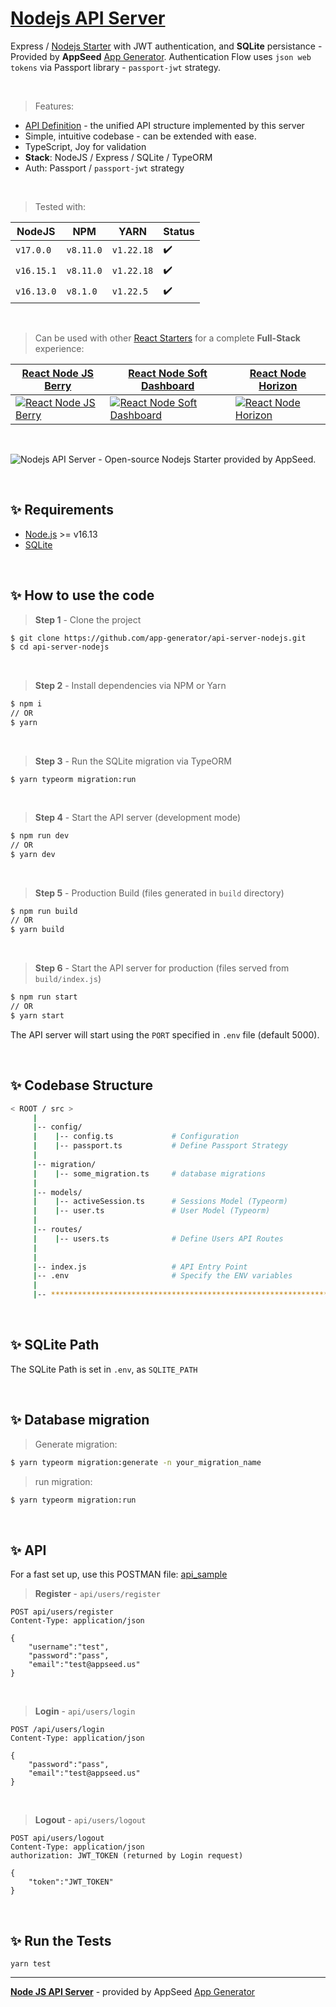 
# [Nodejs API Server](https://appseed.us/boilerplate-code/nodejs-starter/)

Express / [Nodejs Starter](https://appseed.us/boilerplate-code/nodejs-starter/) with JWT authentication, and **SQLite** persistance - Provided by **AppSeed** [App Generator](https://appseed.us).
Authentication Flow uses `json web tokens` via Passport library - `passport-jwt` strategy.

<br />

> Features:

- [API Definition](https://docs.appseed.us/boilerplate-code/api-unified-definition) - the unified API structure implemented by this server
- Simple, intuitive codebase - can be extended with ease.  
- TypeScript, Joy for validation
- **Stack**: NodeJS / Express / SQLite / TypeORM
- Auth: Passport / `passport-jwt` strategy 

<br />

> Tested with:

| NodeJS | NPM | YARN | Status | 
| --- | --- | --- | --- | 
| `v17.0.0`  | `v8.11.0`  | `v1.22.18` | ✔️ |
| `v16.15.1` | `v8.11.0`  | `v1.22.18` | ✔️ | 
| `v16.13.0` | `v8.1.0`   | `v1.22.5`  | ✔️ | 

<br />

> Can be used with other [React Starters](https://appseed.us/apps/react) for a complete **Full-Stack** experience:

| [React Node JS Berry](https://appseed.us/product/berry-dashboard/api-server-nodejs/react/) | [React Node Soft Dashboard](https://appseed.us/product/soft-ui-dashboard/api-server-nodejs/react/) | [React Node Horizon](https://appseed.us/product/horizon-ui/api-server-nodejs/) |
| --- | --- | --- |
| [![React Node JS Berry](https://user-images.githubusercontent.com/51070104/176936514-f1bccb21-bafe-4b43-9e4c-b6fe0ec9511d.png)](https://appseed.us/product/berry-dashboard/api-server-nodejs/react/) | [![React Node Soft Dashboard](https://user-images.githubusercontent.com/51070104/176936814-74386559-4e05-43d5-b9a4-8f70ce96a610.png)](https://appseed.us/product/soft-ui-dashboard/api-server-nodejs/react/) | [![React Node Horizon](https://user-images.githubusercontent.com/51070104/174428337-181e6dea-0ad9-4fe1-a35f-25e5fa656a9d.png)](https://appseed.us/product/horizon-ui/api-server-nodejs/)

<br />

![Nodejs API Server - Open-source Nodejs Starter provided by AppSeed.](https://user-images.githubusercontent.com/51070104/124414813-142aa180-dd5c-11eb-9279-6b082dadc51a.png)

<br />

## ✨ Requirements

- [Node.js](https://nodejs.org/) >= v16.13
- [SQLite](https://www.sqlite.org/index.html)

<br />

## ✨ How to use the code

> **Step 1** - Clone the project

```bash
$ git clone https://github.com/app-generator/api-server-nodejs.git
$ cd api-server-nodejs
```

<br />

> **Step 2** - Install dependencies via NPM or Yarn

```bash
$ npm i
// OR
$ yarn
```

<br />

> **Step 3** - Run the SQLite migration via TypeORM

```
$ yarn typeorm migration:run
```

<br />

> **Step 4** - Start the API server (development mode)

```bash
$ npm run dev
// OR
$ yarn dev
```

<br />

> **Step 5** - Production Build (files generated in `build` directory)

```bash
$ npm run build
// OR
$ yarn build
```

<br />

> **Step 6** - Start the API server for production (files served from `build/index.js`)

```bash
$ npm run start
// OR
$ yarn start
```

The API server will start using the `PORT` specified in `.env` file (default 5000).

<br />

## ✨ Codebase Structure

```bash
< ROOT / src >
     | 
     |-- config/                              
     |    |-- config.ts             # Configuration       
     |    |-- passport.ts           # Define Passport Strategy             
     | 
     |-- migration/
     |    |-- some_migration.ts     # database migrations
     |
     |-- models/                              
     |    |-- activeSession.ts      # Sessions Model (Typeorm)              
     |    |-- user.ts               # User Model (Typeorm) 
     | 
     |-- routes/                              
     |    |-- users.ts              # Define Users API Routes
     | 
     | 
     |-- index.js                   # API Entry Point
     |-- .env                       # Specify the ENV variables
     |                        
     |-- ************************************************************************
```

<br />

## ✨ SQLite Path

The SQLite Path is set in `.env`, as `SQLITE_PATH`

<br />

## ✨ Database migration

> Generate migration:

```bash
$ yarn typeorm migration:generate -n your_migration_name
```

> run migration: 

```bash
$ yarn typeorm migration:run
```

<br />

## ✨ API

For a fast set up, use this POSTMAN file: [api_sample](https://github.com/app-generator/api-server-nodejs-pro/blob/master/media/api.postman_collection.json)

> **Register** - `api/users/register`

```
POST api/users/register
Content-Type: application/json

{
    "username":"test",
    "password":"pass", 
    "email":"test@appseed.us"
}
```

<br />

> **Login** - `api/users/login`

```
POST /api/users/login
Content-Type: application/json

{
    "password":"pass", 
    "email":"test@appseed.us"
}
```

<br />

> **Logout** - `api/users/logout`

```
POST api/users/logout
Content-Type: application/json
authorization: JWT_TOKEN (returned by Login request)

{
    "token":"JWT_TOKEN"
}
```

<br />

## ✨ Run the Tests

```yarn test```


---
**[Node JS API Server](https://appseed.us/boilerplate-code/nodejs-starter/)** - provided by AppSeed [App Generator](https://appseed.us)
